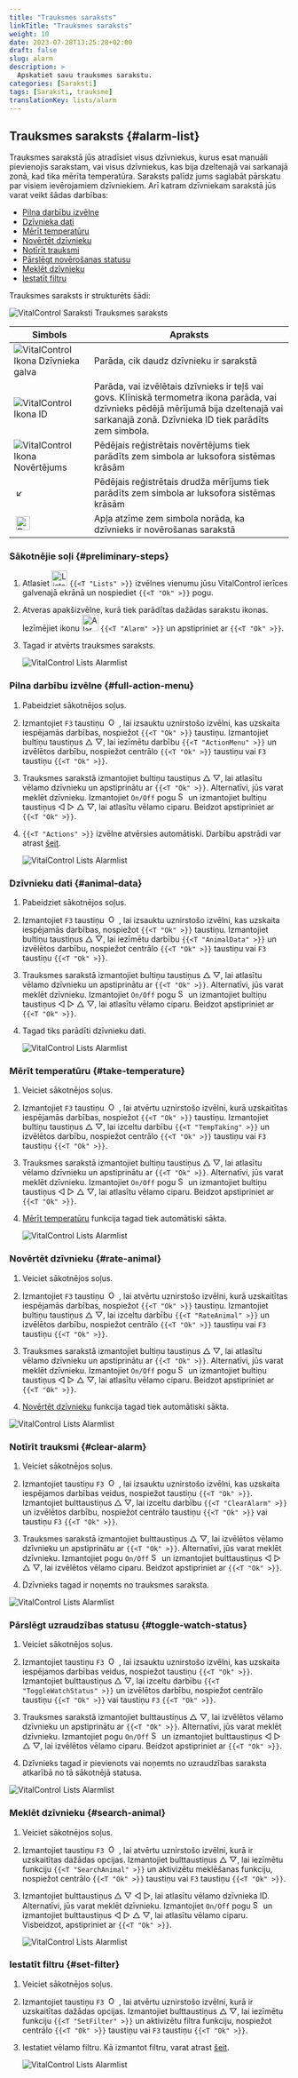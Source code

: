 ```yaml
---
title: "Trauksmes saraksts"
linkTitle: "Trauksmes saraksts"
weight: 10
date: 2023-07-28T13:25:28+02:00
draft: false
slug: alarm
description: >
  Apskatiet savu trauksmes sarakstu.
categories: [Saraksti]
tags: [Saraksti, trauksme]
translationKey: lists/alarm
---
```

## Trauksmes saraksts {#alarm-list}

Trauksmes sarakstā jūs atradīsiet visus dzīvniekus, kurus esat manuāli pievienojis sarakstam, vai visus dzīvniekus, kas bija dzeltenajā vai sarkanajā zonā, kad tika mērīta temperatūra. Saraksts palīdz jums saglabāt pārskatu par visiem ievērojamiem dzīvniekiem. Arī katram dzīvniekam sarakstā jūs varat veikt šādas darbības:

- [Pilna darbību izvēlne](#full-action-menu)
- [Dzīvnieka dati](#animal-data)
- [Mērīt temperatūru](#take-temperature)
- [Novērtēt dzīvnieku](#rate-animal)
- [Notīrīt trauksmi](#clear-alarm)
- [Pārslēgt novērošanas statusu](#toggle-watch-status)
- [Meklēt dzīvnieku](#search-animal)
- [Iestatīt filtru](#set-filter)

Trauksmes saraksts ir strukturēts šādi:

   ![VitalControl Saraksti Trauksmes saraksts](../images/alarmstructure.png "Trauksmes saraksta struktūra")

|Simbols   | Apraksts
|-------  |----
| ![VitalControl Ikona Dzīvnieka galva](../images/kopf.png "Dzīvnieka galva") | Parāda, cik daudz dzīvnieku ir sarakstā
| ![VitalControl Ikona ID](../images/ID.png "ID") | Parāda, vai izvēlētais dzīvnieks ir teļš vai govs. Klīniskā termometra ikona parāda, vai dzīvnieks pēdējā mērījumā bija dzeltenajā vai sarkanajā zonā. Dzīvnieka ID tiek parādīts zem simbola.
| ![VitalControl Ikona Novērtējums](../images/auge.png "Ikona Novērtējums") | Pēdējais reģistrētais novērtējums tiek parādīts zem simbola ar luksofora sistēmas krāsām
| &nbsp;<img src="/icons/actions/temperature.svg" width="12" align="bottom" alt="Ķermeņa temperatūra" title="Ķermeņa temperatūra" /> | Pēdējais reģistrētais drudža mērījums tiek parādīts zem simbola ar luksofora sistēmas krāsām
| &nbsp;<img src="/icons/actions/rating.svg" width="25" align="bottom" alt="Dzīvnieka novērtējums" title="Novērtējums" /> | Apļa atzīme zem simbola norāda, ka dzīvnieks ir novērošanas sarakstā

### Sākotnējie soļi {#preliminary-steps}

1. Atlasiet <img src="/icons/main/lists.svg" width="28" align="bottom" alt="Lists" /> `{{<T "Lists" >}}` izvēlnes vienumu jūsu VitalControl ierīces galvenajā ekrānā un nospiediet `{{<T "Ok" >}}` pogu.

2. Atveras apakšizvēlne, kurā tiek parādītas dažādas sarakstu ikonas. Iezīmējiet ikonu <img src="/icons/lists/alarmlist.svg" width="30" align="bottom" alt="Alarm" /> `{{<T "Alarm" >}}` un apstipriniet ar `{{<T "Ok" >}}`.

3. Tagad ir atvērts trauksmes saraksts.

   ![VitalControl Lists Alarmlist](../images/firststeps.png "Preliminary Steps")

### Pilna darbību izvēlne {#full-action-menu}

1. Pabeidziet sākotnējos soļus.

2. Izmantojiet `F3` taustiņu &nbsp;<img src="/icons/footer/open-popup.svg" width="15" align="bottom" alt="Open popup" />&nbsp;, lai izsauktu uznirstošo izvēlni, kas uzskaita iespējamās darbības, nospiežot `{{<T "Ok" >}}` taustiņu. Izmantojiet bultiņu taustiņus △ ▽, lai iezīmētu darbību `{{<T "ActionMenu" >}}` un izvēlētos darbību, nospiežot centrālo `{{<T "Ok" >}}` taustiņu vai `F3` taustiņu `{{<T "Ok" >}}`.

3. Trauksmes sarakstā izmantojiet bultiņu taustiņus △ ▽, lai atlasītu vēlamo dzīvnieku un apstiprinātu ar `{{<T "Ok" >}}`. Alternatīvi, jūs varat meklēt dzīvnieku. Izmantojiet `On/Off` pogu <img src="/icons/footer/search.svg" width="15" align="bottom" alt="Search" /> un izmantojiet bultiņu taustiņus ◁ ▷ △ ▽, lai atlasītu vēlamo ciparu. Beidzot apstipriniet ar `{{<T "Ok" >}}`.

4. `{{<T "Actions" >}}` izvēlne atvērsies automātiski. Darbību apstrādi var atrast [šeit](/en/docs/actions/).

   ![VitalControl Lists Alarmlist](../images/actionmenu.png "Action menu")

### Dzīvnieku dati {#animal-data}

1. Pabeidziet sākotnējos soļus.

2. Izmantojiet `F3` taustiņu &nbsp;<img src="/icons/footer/open-popup.svg" width="15" align="bottom" alt="Open popup" />&nbsp;, lai izsauktu uznirstošo izvēlni, kas uzskaita iespējamās darbības, nospiežot `{{<T "Ok" >}}` taustiņu. Izmantojiet bultiņu taustiņus △ ▽, lai iezīmētu darbību `{{<T "AnimalData" >}}` un izvēlētos darbību, nospiežot centrālo `{{<T "Ok" >}}` taustiņu vai `F3` taustiņu `{{<T "Ok" >}}`.

3. Trauksmes sarakstā izmantojiet bultiņu taustiņus △ ▽, lai atlasītu vēlamo dzīvnieku un apstiprinātu ar `{{<T "Ok" >}}`. Alternatīvi, jūs varat meklēt dzīvnieku. Izmantojiet `On/Off` pogu <img src="/icons/footer/search.svg" width="15" align="bottom" alt="Search" /> un izmantojiet bultiņu taustiņus ◁ ▷ △ ▽, lai atlasītu vēlamo ciparu. Beidzot apstipriniet ar `{{<T "Ok" >}}`.

4. Tagad tiks parādīti dzīvnieku dati.

   ![VitalControl Lists Alarmlist](../images/animaldata.png "Dzīvnieku dati")

### Mērīt temperatūru {#take-temperature}

1. Veiciet sākotnējos soļus.

2. Izmantojiet `F3` taustiņu &nbsp;<img src="/icons/footer/open-popup.svg" width="15" align="bottom" alt="Open popup" />&nbsp;, lai atvērtu uznirstošo izvēlni, kurā uzskaitītas iespējamās darbības, nospiežot `{{<T "Ok" >}}` taustiņu. Izmantojiet bultiņu taustiņus △ ▽, lai izceltu darbību `{{<T "TempTaking" >}}` un izvēlētos darbību, nospiežot centrālo `{{<T "Ok" >}}` taustiņu vai `F3` taustiņu `{{<T "Ok" >}}`.

3. Trauksmes sarakstā izmantojiet bultiņu taustiņus △ ▽, lai atlasītu vēlamo dzīvnieku un apstiprinātu ar `{{<T "Ok" >}}`. Alternatīvi, jūs varat meklēt dzīvnieku. Izmantojiet `On/Off` pogu <img src="/icons/footer/search.svg" width="15" align="bottom" alt="Search" /> un izmantojiet bultiņu taustiņus ◁ ▷ △ ▽, lai atlasītu vēlamo ciparu. Beidzot apstipriniet ar `{{<T "Ok" >}}`.

4. [Mērīt temperatūru](/en/docs/actions/measure-temperature/#measure-fever) funkcija tagad tiek automātiski sākta.

   ![VitalControl Lists Alarmlist](../images/temperature.png "Mērīt temperatūru")

### Novērtēt dzīvnieku {#rate-animal}

1. Veiciet sākotnējos soļus.

2. Izmantojiet `F3` taustiņu &nbsp;<img src="/icons/footer/open-popup.svg" width="15" align="bottom" alt="Open popup" />&nbsp;, lai atvērtu uznirstošo izvēlni, kurā uzskaitītas iespējamās darbības, nospiežot `{{<T "Ok" >}}` taustiņu. Izmantojiet bultiņu taustiņus △ ▽, lai izceltu darbību `{{<T "RateAnimal" >}}` un izvēlētos darbību, nospiežot centrālo `{{<T "Ok" >}}` taustiņu vai `F3` taustiņu `{{<T "Ok" >}}`.

3. Trauksmes sarakstā izmantojiet bultiņu taustiņus △ ▽, lai atlasītu vēlamo dzīvnieku un apstiprinātu ar `{{<T "Ok" >}}`. Alternatīvi, jūs varat meklēt dzīvnieku. Izmantojiet `On/Off` pogu <img src="/icons/footer/search.svg" width="15" align="bottom" alt="Search" /> un izmantojiet bultiņu taustiņus ◁ ▷ △ ▽, lai atlasītu vēlamo ciparu. Beidzot apstipriniet ar `{{<T "Ok" >}}`.

4. [Novērtēt dzīvnieku](/en/docs/actions/rating/#rate-your-animals) funkcija tagad tiek automātiski sākta.

![VitalControl Lists Alarmlist](../images/rateanimal.png "Rate animal")

### Notīrīt trauksmi {#clear-alarm}

1. Veiciet sākotnējos soļus.

2. Izmantojiet taustiņu `F3` &nbsp;<img src="/icons/footer/open-popup.svg" width="15" align="bottom" alt="Open popup" />&nbsp;, lai izsauktu uznirstošo izvēlni, kas uzskaita iespējamos darbības veidus, nospiežot taustiņu `{{<T "Ok" >}}`. Izmantojiet bulttaustiņus △ ▽, lai izceltu darbību `{{<T "ClearAlarm" >}}` un izvēlētos darbību, nospiežot centrālo taustiņu `{{<T "Ok" >}}` vai taustiņu `F3` `{{<T "Ok" >}}`.

3. Trauksmes sarakstā izmantojiet bulttaustiņus △ ▽, lai izvēlētos vēlamo dzīvnieku un apstiprinātu ar `{{<T "Ok" >}}`. Alternatīvi, jūs varat meklēt dzīvnieku. Izmantojiet pogu `On/Off` <img src="/icons/footer/search.svg" width="15" align="bottom" alt="Search" /> un izmantojiet bulttaustiņus ◁ ▷ △ ▽, lai izvēlētos vēlamo ciparu. Beidzot apstipriniet ar `{{<T "Ok" >}}`.

4. Dzīvnieks tagad ir noņemts no trauksmes saraksta.

![VitalControl Lists Alarmlist](../images/clearalarm.png "Clear alarm")

### Pārslēgt uzraudzības statusu {#toggle-watch-status}

1. Veiciet sākotnējos soļus.

2. Izmantojiet taustiņu `F3` &nbsp;<img src="/icons/footer/open-popup.svg" width="15" align="bottom" alt="Open popup" />&nbsp;, lai izsauktu uznirstošo izvēlni, kas uzskaita iespējamos darbības veidus, nospiežot taustiņu `{{<T "Ok" >}}`. Izmantojiet bulttaustiņus △ ▽, lai izceltu darbību `{{<T "ToggleWatchStatus" >}}` un izvēlētos darbību, nospiežot centrālo taustiņu `{{<T "Ok" >}}` vai taustiņu `F3` `{{<T "Ok" >}}`.

3. Trauksmes sarakstā izmantojiet bulttaustiņus △ ▽, lai izvēlētos vēlamo dzīvnieku un apstiprinātu ar `{{<T "Ok" >}}`. Alternatīvi, jūs varat meklēt dzīvnieku. Izmantojiet pogu `On/Off` <img src="/icons/footer/search.svg" width="15" align="bottom" alt="Search" /> un izmantojiet bulttaustiņus ◁ ▷ △ ▽, lai izvēlētos vēlamo ciparu. Beidzot apstipriniet ar `{{<T "Ok" >}}`.

4. Dzīvnieks tagad ir pievienots vai noņemts no uzraudzības saraksta atkarībā no tā sākotnējā statusa.

![VitalControl Lists Alarmlist](../images/watchlist.png "Toggle watch status")

### Meklēt dzīvnieku {#search-animal}

1. Veiciet sākotnējos soļus.

2. Izmantojiet taustiņu `F3` &nbsp;<img src="/icons/footer/open-popup.svg" width="15" align="bottom" alt="Open popup" />&nbsp;, lai atvērtu uznirstošo izvēlni, kurā ir uzskaitītas dažādas opcijas. Izmantojiet bulttaustiņus △ ▽, lai iezīmētu funkciju `{{<T "SearchAnimal" >}}` un aktivizētu meklēšanas funkciju, nospiežot centrālo `{{<T "Ok" >}}` taustiņu vai `F3` taustiņu `{{<T "Ok" >}}`.

3. Izmantojiet bulttaustiņus △ ▽ ◁ ▷, lai atlasītu vēlamo dzīvnieka ID. Alternatīvi, jūs varat meklēt dzīvnieku. Izmantojiet `On/Off` pogu <img src="/icons/footer/search.svg" width="15" align="bottom" alt="Search" /> un izmantojiet bulttaustiņus ◁ ▷ △ ▽, lai atlasītu vēlamo ciparu. Visbeidzot, apstipriniet ar `{{<T "Ok" >}}`.

   ![VitalControl Lists Alarmlist](../images/searchanimal.png "Search animal")

### Iestatīt filtru {#set-filter}

1. Veiciet sākotnējos soļus.

2. Izmantojiet taustiņu `F3` &nbsp;<img src="/icons/footer/open-popup.svg" width="15" align="bottom" alt="Open popup" />&nbsp;, lai atvērtu uznirstošo izvēlni, kurā ir uzskaitītas dažādas opcijas. Izmantojiet bulttaustiņus △ ▽, lai iezīmētu funkciju `{{<T "SetFilter" >}}` un aktivizētu filtra funkciju, nospiežot centrālo `{{<T "Ok" >}}` taustiņu vai `F3` taustiņu `{{<T "Ok" >}}`.

3. Iestatiet vēlamo filtru. Kā izmantot filtru, varat atrast [šeit](../../filter/#applying-filters).

   ![VitalControl Lists Alarmlist](../images/setfilter.png "Set filter")
